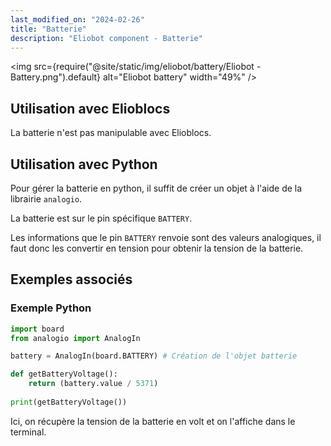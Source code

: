 ```yaml
---
last_modified_on: "2024-02-26"
title: "Batterie"
description: "Eliobot component - Batterie"
---
```



<img src={require("@site/static/img/eliobot/battery/Eliobot - Battery.png").default} alt="Eliobot battery" width="49%" />


## Utilisation avec Elioblocs

La batterie n'est pas manipulable avec Elioblocs.

## Utilisation avec Python

Pour gérer la batterie en python, il suffit de créer un objet à l'aide de la librairie `analogio`.

La batterie est sur le pin spécifique `BATTERY`.

Les informations que le pin `BATTERY` renvoie sont des valeurs analogiques, il faut donc les convertir en tension pour obtenir la tension de la batterie.

## Exemples associés

### Exemple Python

```python
import board
from analogio import AnalogIn

battery = AnalogIn(board.BATTERY) # Création de l'objet batterie

def getBatteryVoltage():
    return (battery.value / 5371)
    
print(getBatteryVoltage())
```

Ici, on récupère la tension de la batterie en volt et on l'affiche dans le terminal.
